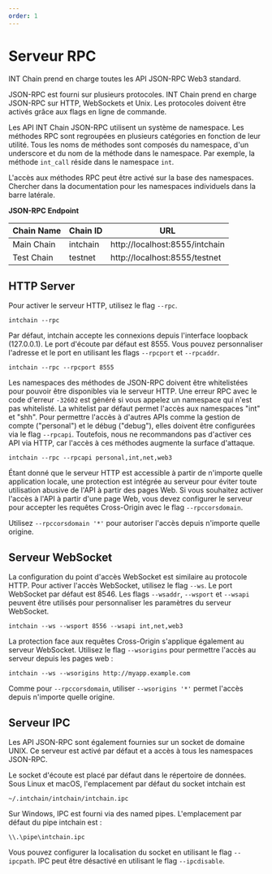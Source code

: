 ```yaml
---
order: 1
---
```


# Serveur RPC

INT Chain prend en charge toutes les API JSON-RPC Web3 standard.

JSON-RPC est fourni sur plusieurs protocoles. INT Chain prend en charge JSON-RPC sur HTTP, WebSockets et Unix. Les protocoles doivent être activés grâce aux flags en ligne de commande.

Les API INT Chain JSON-RPC utilisent un système de namespace. Les méthodes RPC sont regroupées en plusieurs catégories en fonction de leur utilité. Tous les noms de méthodes sont composés du namespace, d'un underscore et du nom de la méthode dans le namespace.
Par exemple, la méthode `int_call` réside dans le namespace `int`.

L'accès aux méthodes RPC peut être activé sur la base des namespaces. Chercher dans la 
documentation pour les namespaces individuels dans la barre latérale.

**JSON-RPC Endpoint**

| Chain Name | Chain ID |               URL              |
|:-----------|----------|--------------------------------|
| Main Chain | intchain | http://localhost:8555/intchain |
| Test Chain | testnet  | http://localhost:8555/testnet  |

## HTTP Server

Pour activer le serveur HTTP, utilisez le flag `--rpc`.

    intchain --rpc

Par défaut, intchain accepte les connexions depuis l'interface loopback (127.0.0.1). Le port d'écoute par défaut est 8555. Vous pouvez personnaliser l'adresse et le port en utilisant les flags `--rpcport` et `--rpcaddr`.

    intchain --rpc --rpcport 8555

Les namespaces des méthodes de JSON-RPC doivent être whitelistées pour pouvoir être disponibles via le serveur HTTP. Une erreur RPC avec le code d'erreur `-32602` est généré si vous appelez un namespace qui n'est pas whitelisté. La whitelist par défaut permet l'accès aux namespaces "int" et "shh". Pour permettre l'accès à d'autres APIs comme la gestion de compte ("personal") et le débug ("debug"), elles doivent être configurées via le flag `--rpcapi`. Toutefois, nous ne recommandons pas d'activer ces API via HTTP, car l'accès à ces méthodes augmente la surface d'attaque.

    intchain --rpc --rpcapi personal,int,net,web3

Étant donné que le serveur HTTP est accessible à partir de n'importe quelle application locale, une protection est intégrée au serveur pour éviter toute utilisation abusive de l'API à partir des pages Web.
Si vous souhaitez activer l'accès à l'API à partir d'une page Web, vous devez configurer le serveur pour accepter les requêtes Cross-Origin avec le flag `--rpccorsdomain`.

Utilisez `--rpccorsdomain '*'` pour autoriser l'accès depuis n'importe quelle origine.

## Serveur WebSocket

La configuration du point d'accès WebSocket est similaire au protocole HTTP. Pour activer l'accès WebSocket, utilisez le flag `--ws`. Le port WebSocket par défaut est 8546. Les flags `--wsaddr`, `--wsport` et `--wsapi` peuvent être utilisés pour personnaliser les paramètres du serveur WebSocket.

    intchain --ws --wsport 8556 --wsapi int,net,web3

La protection face aux requêtes Cross-Origin s'applique également au serveur WebSocket. Utilisez le flag `--wsorigins` pour permettre l'accès au serveur depuis les pages web :

    intchain --ws --wsorigins http://myapp.example.com

Comme pour `--rpccorsdomain`, utiliser `--wsorigins '*'` permet l'accès depuis n'importe quelle origine.

## Serveur IPC

Les API JSON-RPC sont également fournies sur un socket de domaine UNIX. Ce serveur est activé par défaut et a accès à tous les namespaces JSON-RPC.

Le socket d'écoute est placé par défaut dans le répertoire de données. Sous Linux et macOS, l'emplacement par défaut du socket intchain est

    ~/.intchain/intchain/intchain.ipc

Sur Windows, IPC est fourni via des named pipes. L'emplacement par défaut du pipe intchain est :

    \\.\pipe\intchain.ipc
    
Vous pouvez configurer la localisation du socket en utilisant le flag `--ipcpath`. IPC peut être désactivé en utilisant le flag `--ipcdisable`.
